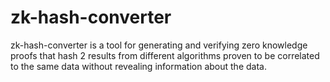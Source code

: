 # zk-hash-converter

zk-hash-converter is a tool for generating and verifying zero knowledge proofs that hash 2 results from different algorithms proven to be correlated to the same data without revealing information about the data.
